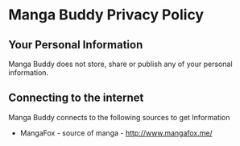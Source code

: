 # Manga Buddy Privacy Policy #

## Your Personal Information ##

Manga Buddy does not store, share or publish any of your personal information.

## Connecting to the internet ##

Manga Buddy connects to the following sources to get Information<br>

<ul><li>MangaFox - source of manga - <a href='http://www.mangafox.me/'>http://www.mangafox.me/</a>